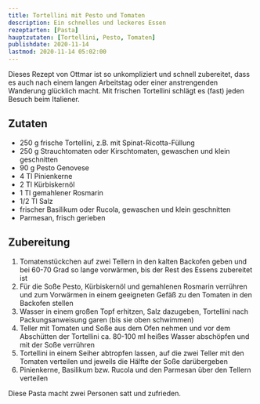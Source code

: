 ```yaml
---
title: Tortellini mit Pesto und Tomaten
description: Ein schnelles und leckeres Essen
rezeptarten: [Pasta]
hauptzutaten: [Tortellini, Pesto, Tomaten]
publishdate: 2020-11-14
lastmod: 2020-11-14 05:02:00
---
```


Dieses Rezept von Ottmar ist so unkompliziert und schnell zubereitet, dass es auch nach einem langen Arbeitstag oder einer anstrengenden Wanderung glücklich macht. Mit frischen Tortellini schlägt es (fast) jeden Besuch beim Italiener.

## Zutaten

- 250 g frische Tortellini, z.B. mit Spinat-Ricotta-Füllung
- 250 g Strauchtomaten oder Kirschtomaten, gewaschen und klein geschnitten
- 90 g Pesto Genovese
- 4 Tl Pinienkerne
- 2 Tl Kürbiskernöl
- 1 Tl gemahlener Rosmarin
- 1/2 Tl Salz
- frischer Basilikum oder Rucola, gewaschen und klein geschnitten
- Parmesan, frisch gerieben


## Zubereitung

1. Tomatenstückchen auf zwei Tellern in den kalten Backofen geben und bei 60-70 Grad so lange vorwärmen, bis der Rest des Essens zubereitet ist
2. Für die Soße Pesto, Kürbiskernöl und gemahlenen Rosmarin verrühren und zum Vorwärmen in einem geeigneten Gefäß zu den Tomaten in den Backofen stellen
3. Wasser in einem großen Topf erhitzen, Salz dazugeben, Tortellini nach Packungsanweisung garen (bis sie oben schwimmen)
4. Teller mit Tomaten und Soße aus dem Ofen nehmen und vor dem Abschütten der Tortellini ca. 80-100 ml heißes Wasser abschöpfen und mit der Soße verrühren
5. Tortellini in einem Seiher abtropfen lassen, auf die zwei Teller mit den Tomaten verteilen und jeweils die Hälfte der Soße darübergeben
6. Pinienkerne, Basilikum bzw. Rucola und den Parmesan über den Tellern verteilen

Diese Pasta macht zwei Personen satt und zufrieden.